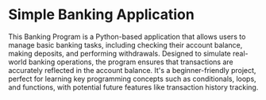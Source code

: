 # Simple Banking Application
  This Banking Program is a Python-based application that allows users to manage basic banking tasks, including checking their account balance, making deposits, and performing withdrawals. Designed to simulate real-world banking operations, the program ensures that transactions are accurately reflected in the account balance. It's a beginner-friendly project, perfect for learning key programming concepts such as conditionals, loops, and functions, with potential future features like transaction history tracking.

